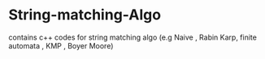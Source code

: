 # String-matching-Algo
contains c++ codes for string matching algo (e.g Naive , Rabin Karp, finite automata , KMP , Boyer Moore)
